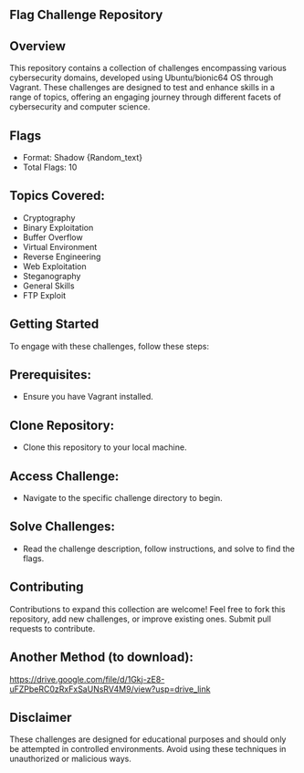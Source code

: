 ## Flag Challenge Repository
## Overview
This repository contains a collection of challenges encompassing various cybersecurity domains, developed using Ubuntu/bionic64 OS through Vagrant. These challenges are designed to test and enhance skills in a range of topics, offering an engaging journey through different facets of cybersecurity and computer science.

## Flags
- Format: Shadow {Random_text}
- Total Flags: 10

## Topics Covered:
- Cryptography
- Binary Exploitation
- Buffer Overflow
- Virtual Environment
- Reverse Engineering
- Web Exploitation
- Steganography
- General Skills
- FTP Exploit

## Getting Started
To engage with these challenges, follow these steps:

## Prerequisites: 
- Ensure you have Vagrant installed.
## Clone Repository: 
- Clone this repository to your local machine.
## Access Challenge: 
- Navigate to the specific challenge directory to begin.
## Solve Challenges: 
- Read the challenge description, follow instructions, and solve to find the flags.

## Contributing
Contributions to expand this collection are welcome! Feel free to fork this repository, add new challenges, or improve existing ones. Submit pull requests to contribute.

## Another Method (to download):
https://drive.google.com/file/d/1Gkj-zE8-uFZPbeRC0zRxFxSaUNsRV4M9/view?usp=drive_link

## Disclaimer
These challenges are designed for educational purposes and should only be attempted in controlled environments. Avoid using these techniques in unauthorized or malicious ways.

